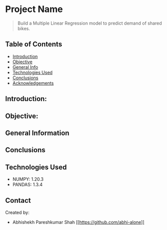 # Project Name
> Build a Multiple Linear Regression model to predict demand of shared bikes.

## Table of Contents
* [Introduction](#problem-introduction)
* [Objective](#Business-Objective)
* [General Info](#general-information)
* [Technologies Used](#technologies-used)
* [Conclusions](#conclusions)
* [Acknowledgements](#acknowledgements)

## Introduction:

## Objective:

## General Information

## Conclusions
## Technologies Used
- NUMPY: 1.20.3
- PANDAS: 1.3.4

## Contact
Created by:
- Abhishekh Pareshkumar Shah [[https://github.com/abhi-alone]]